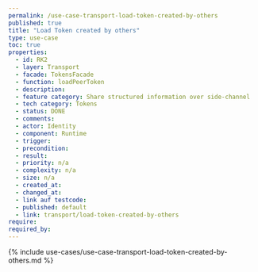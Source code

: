 ```yaml
---
permalink: /use-case-transport-load-token-created-by-others
published: true
title: "Load Token created by others"
type: use-case
toc: true
properties:
  - id: RK2
  - layer: Transport
  - facade: TokensFacade
  - function: loadPeerToken
  - description:
  - feature category: Share structured information over side-channel
  - tech category: Tokens
  - status: DONE
  - comments:
  - actor: Identity
  - component: Runtime
  - trigger:
  - precondition:
  - result:
  - priority: n/a
  - complexity: n/a
  - size: n/a
  - created_at:
  - changed_at:
  - link auf testcode:
  - published: default
  - link: transport/load-token-created-by-others
require:
required_by:
---
```


{% include use-cases/use-case-transport-load-token-created-by-others.md %}
